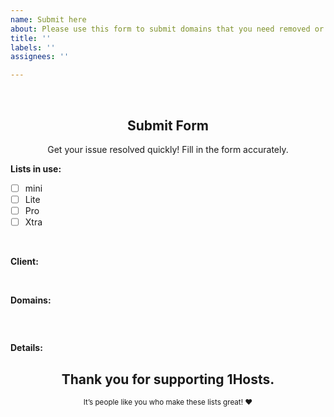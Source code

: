 ```yaml
---
name: Submit here
about: Please use this form to submit domains that you need removed or blocked.
title: ''
labels: ''
assignees: ''

---
```


</br>
<h2 align="center">Submit Form</h2>
<div align="center">
  Get your issue resolved quickly! Fill in the form accurately.
</div>


<!----------------------
Type `x` in between `[ ]` and make sure there isn't any space between brackets. 
example: Type like this - `[x]` 
------------------------------>
**Lists in use:**
- [ ] mini
- [ ] Lite
- [ ] Pro
- [ ] Xtra
</br>


<!----------------------
Type the name of the adblock client with which you use the lists.
example: NextDNS, Pi-hole, AdGuardHome, etc
------------------------------>
**Client:**

<!----- Type before this tag ----->
</br>


<!----------------------
Type the domains between (```) i.e Code tags, one domain per line.
------------------------------>
**Domains:**
```

```
</br>


<!----------------------
Please describe the issue with as much detail as necessary.
Step by step instructions and screenshots are highly appreciated!
------------------------------>
**Details:**



<!----- Type before this tag ----->
<div align="center">
  <h2>Thank you for supporting 1Hosts.</h2>
  <sub>It’s people like you who make these lists great! ❤<ub>
</div>
